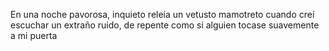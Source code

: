 En una noche pavorosa, inquieto releía un vetusto mamotreto cuando creí escuchar un extraño ruido, de repente como si alguien tocase suavemente a mi puerta

